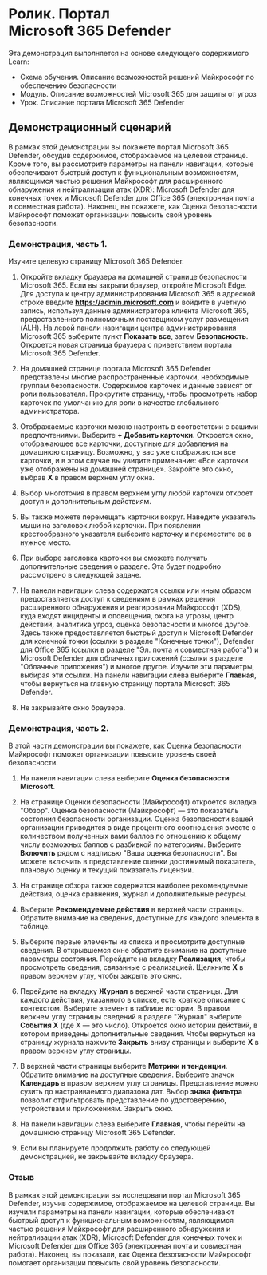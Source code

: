 <!---
---
Демонстрация. Заголовок: "Портал Microsoft 365 Defender" Модуль: "Схема обучения. Описание возможностей решений безопасности Майкрософт; Модуль 4. Описание возможностей Microsoft 365 для защиты от угроз; Урок 7. Описание портала Microsoft 365 Defender"
---
--->

# Ролик. Портал Microsoft 365 Defender

Эта демонстрация выполняется на основе следующего содержимого Learn:

- Схема обучения. Описание возможностей решений Майкрософт по обеспечению безопасности
- Модуль. Описание возможностей Microsoft 365 для защиты от угроз
- Урок. Описание портала Microsoft 365 Defender

## Демонстрационный сценарий

В рамках этой демонстрации вы покажете портал Microsoft 365 Defender, обсудив содержимое, отображаемое на целевой странице. Кроме того, вы рассмотрите параметры на панели навигации, которые обеспечивают быстрый доступ к функциональным возможностям, являющимся частью решения Майкрософт для расширенного обнаружения и нейтрализации атак (XDR): Microsoft Defender для конечных точек и Microsoft Defender для Office 365 (электронная почта и совместная работа).  Наконец, вы покажете, как Оценка безопасности Майкрософт поможет организации повысить свой уровень безопасности.

### Демонстрация, часть 1.

Изучите целевую страницу Microsoft 365 Defender.

1. Откройте вкладку браузера на домашней странице безопасности Microsoft 365.  Если вы закрыли браузер, откройте Microsoft Edge. Для доступа к центру администрирования Microsoft 365 в адресной строке введите **https://admin.microsoft.com** и войдите в учетную запись, используя данные администратора клиента Microsoft 365, предоставленного полномочным поставщиком услуг размещения (ALH). На левой панели навигации центра администрирования Microsoft 365 выберите пункт **Показать все**, затем **Безопасность**.  Откроется новая страница браузера с приветствием портала Microsoft 365 Defender.  

1. На домашней странице портала Microsoft 365 Defender представлены многие распространенные карточки, необходимые группам безопасности. Содержимое карточек и данные зависят от роли пользователя. Прокрутите страницу, чтобы просмотреть набор карточек по умолчанию для роли в качестве глобального администратора.

1. Отображаемые карточки можно настроить в соответствии с вашими предпочтениями.  Выберите **+ Добавить карточки**. Откроется окно, отображающее все карточки, доступные для добавления на домашнюю страницу.  Возможно, у вас уже отображаются все карточки, и в этом случае вы увидите примечание: «Все карточки уже отображены на домашней странице». Закройте это окно, выбрав **X** в правом верхнем углу окна.

1. Выбор многоточия в правом верхнем углу любой карточки откроет доступ к дополнительным действиям.  

1. Вы также можете перемещать карточки вокруг. Наведите указатель мыши на заголовок любой карточки. При появлении крестообразного указателя выберите карточку и переместите ее в нужное место.

1. При выборе заголовка карточки вы сможете получить дополнительные сведения о разделе. Эта будет подробно рассмотрено в следующей задаче.

1. На панели навигации слева содержатся ссылки или иным образом предоставляется доступ к сведениям в рамках решения расширенного обнаружения и реагирования Майкрософт (XDS), куда входят инциденты и оповещения, охота на угрозы, центр действий, аналитика угроз, оценка безопасности и многое другое.  Здесь также предоставляется быстрый доступ к Microsoft Defender для конечной точки (ссылки в разделе "Конечные точки"), Defender для Office 365 (ссылки в разделе "Эл. почта и совместная работа") и Microsoft Defender для облачных приложений (ссылки в разделе "Облачные приложения") и многое другое.  Изучите эти параметры, выбирая эти ссылки.   На панели навигации слева выберите **Главная**, чтобы вернуться на главную страницу портала Microsoft 365 Defender.

1. Не закрывайте окно браузера.

### Демонстрация, часть 2.

В этой части демонстрации вы покажете, как Оценка безопасности Майкрософт поможет организации повысить уровень своей безопасности.

1. На панели навигации слева выберите **Оценка безопасности Microsoft**.

1. На странице Оценки безопасности (Майкрософт) откроется вкладка "Обзор". Оценка безопасности (Майкрософт) — это показатель состояния безопасности организации. Оценка безопасности вашей организации приводится в виде процентного соотношения вместе с количеством полученных вами баллов по отношению к общему числу возможных баллов с разбивкой по категориям. Выберите **Включить** рядом с надписью "Ваша оценка безопасности". Вы можете включить в представление оценки достижимый показатель, плановую оценку и текущий показатель лицензии.

1. На странице обзора также содержатся наиболее рекомендуемые действия, оценка сравнения, журнал и дополнительные ресурсы.

1. Выберите **Рекомендуемые действия** в верхней части страницы.  Обратите внимание на сведения, доступные для каждого элемента в таблице.  

1. Выберите первые элементы из списка и просмотрите доступные сведения. В открывшемся окне обратите внимание на доступные параметры состояния. Перейдите на вкладку **Реализация**, чтобы просмотреть сведения, связанные с реализацией. Щелкните **X** в правом верхнем углу, чтобы закрыть это окно.

1. Перейдите на вкладку **Журнал** в верхней части страницы.  Для каждого действия, указанного в списке, есть краткое описание с контекстом.  Выберите элемент в таблице истории.  В правом верхнем углу страницы сведений в разделе "Журнал" выберите **События Х** (где X — это число).  Откроется окно истории действий, в котором приведены дополнительные сведения.  Чтобы вернуться на страницу журнала нажмите **Закрыть** внизу страницы и выберите **X** в правом верхнем углу страницы.

1. В верхней части страницы выберите **Метрики и тенденции**.  Обратите внимание на доступные сведения.  Выберите значок **Календарь** в правом верхнем углу страницы.  Представление можно сузить до настраиваемого диапазона дат.  Выбор **знака фильтра** позволит отфильтровать представление по удостоверению, устройствам и приложениям.  Закрыть окно.

1. На панели навигации слева выберите **Главная**, чтобы перейти на домашнюю страницу Microsoft 365 Defender.

1. Если вы планируете продолжить работу со следующей демонстрацией, не закрывайте вкладку браузера.

### Отзыв

В рамках этой демонстрации вы исследовали портал Microsoft 365 Defender, изучив содержимое, отображаемое на целевой странице. Вы изучили параметры на панели навигации, которые обеспечивают быстрый доступ к функциональным возможностям, являющимся частью решения Майкрософт для расширенного обнаружения и нейтрализации атак (XDR), Microsoft Defender для конечных точек и Microsoft Defender для Office 365 (электронная почта и совместная работа).  Наконец, вы показали, как Оценка безопасности Майкрософт помогает организации повысить свой уровень безопасности.

